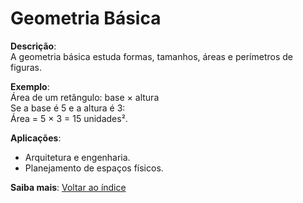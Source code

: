 # Geometria Básica

**Descrição**:  
A geometria básica estuda formas, tamanhos, áreas e perímetros de figuras.

**Exemplo**:  
Área de um retângulo: base × altura  
Se a base é 5 e a altura é 3:  
Área = 5 × 3 = 15 unidades².

**Aplicações**:  
- Arquitetura e engenharia.  
- Planejamento de espaços físicos.

**Saiba mais**: [Voltar ao índice](../../README.md#Geometria_Básica)
